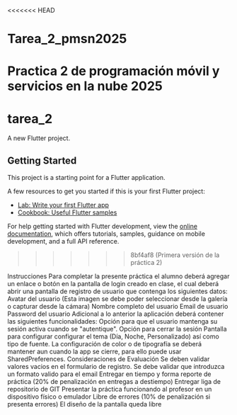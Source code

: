 <<<<<<< HEAD
# Tarea_2_pmsn2025
Practica 2 de programación móvil y servicios en la nube 2025
=======
# tarea_2

A new Flutter project.

## Getting Started

This project is a starting point for a Flutter application.

A few resources to get you started if this is your first Flutter project:

- [Lab: Write your first Flutter app](https://docs.flutter.dev/get-started/codelab)
- [Cookbook: Useful Flutter samples](https://docs.flutter.dev/cookbook)

For help getting started with Flutter development, view the
[online documentation](https://docs.flutter.dev/), which offers tutorials,
samples, guidance on mobile development, and a full API reference.
>>>>>>> 8bf4af8 (Primera versión de la práctica 2)

Instrucciones
Para completar la presente práctica el alumno deberá agregar un enlace o botón en la pantalla de login creado en clase, el cual deberá abrir una pantalla de registro de usuario que contenga los siguientes datos:
Avatar del usuario (Esta imagen se debe poder seleccionar desde la galería o capturar desde la cámara)
Nombre completo del usuario
Email de usuario
Password del usuario
Adicional a lo anterior la aplicación deberá contener las siguientes funcionalidades:
Opción para que el usuario mantenga su sesión activa cuando se "autentique".
Opción para cerrar la sesión
Pantalla para configurar configurar el tema (Día, Noche, Personalizado) así como tipo de fuente.
La configuración de color o de tipografía se deberá mantener aun cuando la app se cierre, para ello puede usar SharedPreferences.
Consideraciones de Evaluación
Se deben validar valores vacios en el formulario de registro.
Se debe validar que introduzca un formato valido para el email
Entregar en tiempo y forma reporte de práctica (20% de penalización en entregas a destiempo)
Entregar liga de repositorio de GIT
Presentar la práctica funcionando al profesor en un dispositivo físico o emulador
Libre de errores (10% de penalización si presenta errores)
El diseño de la pantalla queda libre
